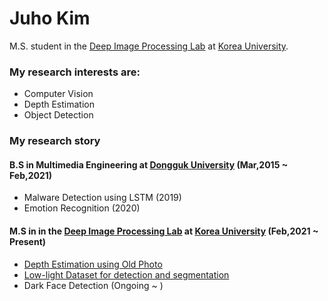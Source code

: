 # Juho Kim

M.S. student in the <a href='https://sites.google.com/view/deepiplab/home?authuser=0'>Deep Image Processing Lab</a> at <a href='https://www.korea.ac.kr'>Korea University</a>. 

### My research interests are:
- Computer Vision
- Depth Estimation
- Object Detection

### My research story
#### B.S in Multimedia Engineering at [Dongguk University](https://www.dongguk.edu/main#none) (Mar,2015 ~ Feb,2021)
- Malware Detection using LSTM (2019)
- Emotion Recognition (2020)

#### M.S in in the [Deep Image Processing Lab](https://sites.google.com/view/deepiplab/home?authuser=0) at [Korea University](https://www.korea.ac.kr) (Feb,2021 ~ Present) 
- [Depth Estimation using Old Photo](https://github.com/rmawngh/Old-Photo-3D)
- [Low-light Dataset for detection and segmentation](https://github.com/rmawngh/Low_light_Dataset)
- Dark Face Detection (Ongoing ~ )
